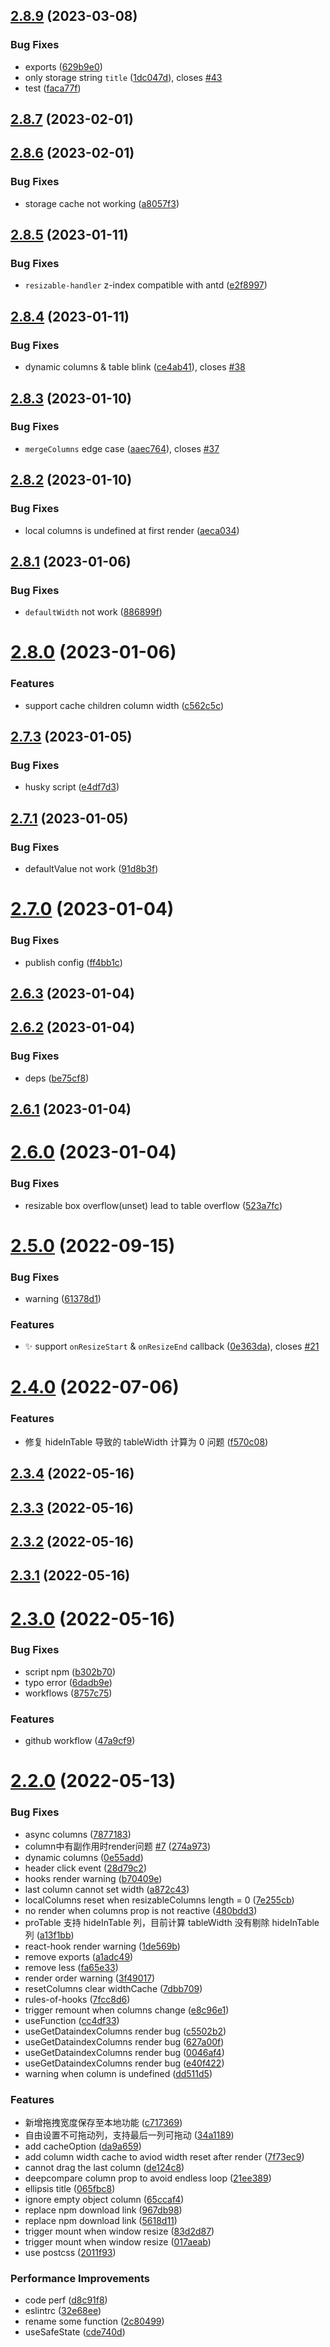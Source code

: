 ## [2.8.9](https://github.com/hemengke1997/use-antd-resizable-header/compare/v2.8.7...v2.8.9) (2023-03-08)


### Bug Fixes

* exports ([629b9e0](https://github.com/hemengke1997/use-antd-resizable-header/commit/629b9e0deabbb26114692934f6ce7be8e43143e9))
* only storage string `title` ([1dc047d](https://github.com/hemengke1997/use-antd-resizable-header/commit/1dc047d92dd29aed83a54cce9cf5f1a6c5a8a48f)), closes [#43](https://github.com/hemengke1997/use-antd-resizable-header/issues/43)
* test ([faca77f](https://github.com/hemengke1997/use-antd-resizable-header/commit/faca77f57b373aa31dcf271bd8efe6cc4fdf9a67))



## [2.8.7](https://github.com/hemengke1997/use-antd-resizable-header/compare/v2.8.6...v2.8.7) (2023-02-01)



## [2.8.6](https://github.com/hemengke1997/use-antd-resizable-header/compare/v2.8.5...v2.8.6) (2023-02-01)


### Bug Fixes

* storage cache not working ([a8057f3](https://github.com/hemengke1997/use-antd-resizable-header/commit/a8057f3c40198b984e2b00f78759fe2d19afcb9d))



## [2.8.5](https://github.com/hemengke1997/use-antd-resizable-header/compare/v2.8.4...v2.8.5) (2023-01-11)


### Bug Fixes

* `resizable-handler` z-index compatible with antd ([e2f8997](https://github.com/hemengke1997/use-antd-resizable-header/commit/e2f8997c33850870ff036560eb92ef80c855ac99))



## [2.8.4](https://github.com/hemengke1997/use-antd-resizable-header/compare/v2.8.3...v2.8.4) (2023-01-11)


### Bug Fixes

* dynamic columns & table blink ([ce4ab41](https://github.com/hemengke1997/use-antd-resizable-header/commit/ce4ab410111c4aa276933eb2dfc800b53181739d)), closes [#38](https://github.com/hemengke1997/use-antd-resizable-header/issues/38)



## [2.8.3](https://github.com/hemengke1997/use-antd-resizable-header/compare/v2.8.2...v2.8.3) (2023-01-10)


### Bug Fixes

* `mergeColumns` edge case ([aaec764](https://github.com/hemengke1997/use-antd-resizable-header/commit/aaec7643603699560deaca1e69ea321da6ad6cad)), closes [#37](https://github.com/hemengke1997/use-antd-resizable-header/issues/37)



## [2.8.2](https://github.com/hemengke1997/use-antd-resizable-header/compare/v2.8.1...v2.8.2) (2023-01-10)


### Bug Fixes

* local columns is undefined at first render ([aeca034](https://github.com/hemengke1997/use-antd-resizable-header/commit/aeca03440f63b0230b07aae689531eb9a3ecaca8))



## [2.8.1](https://github.com/hemengke1997/use-antd-resizable-header/compare/v2.8.0...v2.8.1) (2023-01-06)


### Bug Fixes

* `defaultWidth` not work ([886899f](https://github.com/hemengke1997/use-antd-resizable-header/commit/886899f9249580b79db7fb397241d28f879c817f))



# [2.8.0](https://github.com/hemengke1997/use-antd-resizable-header/compare/v2.7.3...v2.8.0) (2023-01-06)


### Features

* support cache children column width ([c562c5c](https://github.com/hemengke1997/use-antd-resizable-header/commit/c562c5ceb88e68a6325836f28d7881d291921908))



## [2.7.3](https://github.com/hemengke1997/use-antd-resizable-header/compare/v2.7.1...v2.7.3) (2023-01-05)


### Bug Fixes

* husky script ([e4df7d3](https://github.com/hemengke1997/use-antd-resizable-header/commit/e4df7d3682f1791c089a4ff4a2e084f7bf7a4790))



## [2.7.1](https://github.com/hemengke1997/use-antd-resizable-header/compare/v2.7.0...v2.7.1) (2023-01-05)


### Bug Fixes

* defaultValue not work ([91d8b3f](https://github.com/hemengke1997/use-antd-resizable-header/commit/91d8b3f2caac6689cad2c0a9aab9c3d6afc1197e))



# [2.7.0](https://github.com/hemengke1997/use-antd-resizable-header/compare/v2.6.3...v2.7.0) (2023-01-04)


### Bug Fixes

* publish config ([ff4bb1c](https://github.com/hemengke1997/use-antd-resizable-header/commit/ff4bb1c50ea7fd4ea1dc88658898274ecf03c35e))



## [2.6.3](https://github.com/hemengke1997/use-antd-resizable-header/compare/v2.6.2...v2.6.3) (2023-01-04)



## [2.6.2](https://github.com/hemengke1997/use-antd-resizable-header/compare/v2.6.1...v2.6.2) (2023-01-04)


### Bug Fixes

* deps ([be75cf8](https://github.com/hemengke1997/use-antd-resizable-header/commit/be75cf8f686b1daa4e9f6516d9ce4135d0403dba))



## [2.6.1](https://github.com/hemengke1997/use-antd-resizable-header/compare/v2.6.0...v2.6.1) (2023-01-04)



# [2.6.0](https://github.com/hemengke1997/use-antd-resizable-header/compare/v2.5.0...v2.6.0) (2023-01-04)


### Bug Fixes

* resizable box overflow(unset) lead to table overflow ([523a7fc](https://github.com/hemengke1997/use-antd-resizable-header/commit/523a7fceead98ec266ec67b4c32434bed9a49480))



# [2.5.0](https://github.com/hemengke1997/use-antd-resizable-header/compare/v2.4.0...v2.5.0) (2022-09-15)


### Bug Fixes

* warning ([61378d1](https://github.com/hemengke1997/use-antd-resizable-header/commit/61378d1e66132b4ffe177a38af19334aa0333e94))


### Features

* ✨ support `onResizeStart` & `onResizeEnd` callback ([0e363da](https://github.com/hemengke1997/use-antd-resizable-header/commit/0e363da97ef866abceeba45a949bdf33933be1eb)), closes [#21](https://github.com/hemengke1997/use-antd-resizable-header/issues/21)



# [2.4.0](https://github.com/hemengke1997/use-antd-resizable-header/compare/v2.3.4...v2.4.0) (2022-07-06)


### Features

* 修复 hideInTable 导致的 tableWidth 计算为 0 问题 ([f570c08](https://github.com/hemengke1997/use-antd-resizable-header/commit/f570c08cb1427f23549d2a79dc5e6e3dc2f898c3))



## [2.3.4](https://github.com/hemengke1997/use-antd-resizable-header/compare/v2.3.3...v2.3.4) (2022-05-16)



## [2.3.3](https://github.com/hemengke1997/use-antd-resizable-header/compare/v2.3.2...v2.3.3) (2022-05-16)



## [2.3.2](https://github.com/hemengke1997/use-antd-resizable-header/compare/v2.3.1...v2.3.2) (2022-05-16)



## [2.3.1](https://github.com/hemengke1997/use-antd-resizable-header/compare/v2.3.0...v2.3.1) (2022-05-16)



# [2.3.0](https://github.com/hemengke1997/use-antd-resizable-header/compare/v2.2.0...v2.3.0) (2022-05-16)


### Bug Fixes

* script npm ([b302b70](https://github.com/hemengke1997/use-antd-resizable-header/commit/b302b70522af0111c36e5d9e3380fff23adce2a7))
* typo error ([6dadb9e](https://github.com/hemengke1997/use-antd-resizable-header/commit/6dadb9e154e19a17b149343dda00130da1308534))
* workflows ([8757c75](https://github.com/hemengke1997/use-antd-resizable-header/commit/8757c750dcf1e81a41231a4679b1a51b2a1a4764))


### Features

* github workflow ([47a9cf9](https://github.com/hemengke1997/use-antd-resizable-header/commit/47a9cf924f41da02985135fd1a29ac99a009d174))



# [2.2.0](https://github.com/hemengke1997/use-antd-resizable-header/compare/7877183aa2184eb5ab82b917e625d3de68fb6a15...v2.2.0) (2022-05-13)


### Bug Fixes

* async columns ([7877183](https://github.com/hemengke1997/use-antd-resizable-header/commit/7877183aa2184eb5ab82b917e625d3de68fb6a15))
* column中有副作用时render问题 [#7](https://github.com/hemengke1997/use-antd-resizable-header/issues/7) ([274a973](https://github.com/hemengke1997/use-antd-resizable-header/commit/274a973c182d06ac4d8d580f686a943f97a52786))
* dynamic columns ([0e55add](https://github.com/hemengke1997/use-antd-resizable-header/commit/0e55add15626f5c2faa030caa62871f0fcf44b47))
* header click event ([28d79c2](https://github.com/hemengke1997/use-antd-resizable-header/commit/28d79c2a2bfc627d41515a8be67426f5559dec96))
* hooks render warning ([b70409e](https://github.com/hemengke1997/use-antd-resizable-header/commit/b70409ecb2c98e0d6cbb6bff6d43568759f73acd))
* last column cannot set width ([a872c43](https://github.com/hemengke1997/use-antd-resizable-header/commit/a872c4329ca3d949a5cae6f1c79b28ec04ebacfb))
* localColumns reset when resizableColumns length = 0 ([7e255cb](https://github.com/hemengke1997/use-antd-resizable-header/commit/7e255cb82e0cfb8c6b2d405fc653611440ce65d4))
* no render when columns prop is not reactive ([480bdd3](https://github.com/hemengke1997/use-antd-resizable-header/commit/480bdd3c52f0d7ad9c1619dd781d26144ba87f83))
* proTable 支持 hideInTable 列，目前计算 tableWidth 没有剔除 hideInTable 列 ([a13f1bb](https://github.com/hemengke1997/use-antd-resizable-header/commit/a13f1bb0593299c9041566b5aaee655d939661fc))
* react-hook render warning ([1de569b](https://github.com/hemengke1997/use-antd-resizable-header/commit/1de569bbf8739f05dc87a6243794d6c5278c4799))
* remove exports ([a1adc49](https://github.com/hemengke1997/use-antd-resizable-header/commit/a1adc49c19149037b6e575bb3995e1abde8bc572))
* remove less ([fa65e33](https://github.com/hemengke1997/use-antd-resizable-header/commit/fa65e33dcbdb66fdc7ceeee5ac9d641337da07d2))
* render order warning ([3f49017](https://github.com/hemengke1997/use-antd-resizable-header/commit/3f49017b00d9e0e8669f75d6e8703d1cea9a5b9d))
* resetColumns clear widthCache ([7dbb709](https://github.com/hemengke1997/use-antd-resizable-header/commit/7dbb709074732dee5fd313a36e7f644be1481444))
* rules-of-hooks ([7fcc8d6](https://github.com/hemengke1997/use-antd-resizable-header/commit/7fcc8d67416016a285f7b5a2807fb6bc81603c8b))
* trigger remount when columns change ([e8c96e1](https://github.com/hemengke1997/use-antd-resizable-header/commit/e8c96e1849b17edbf961d1c8c9b70d1e061553a3))
* useFunction ([cc4df33](https://github.com/hemengke1997/use-antd-resizable-header/commit/cc4df3365bfd982cbf1e307e2871f8c907fcbc12))
* useGetDataindexColumns render bug ([c5502b2](https://github.com/hemengke1997/use-antd-resizable-header/commit/c5502b2635bf8b5f364047619a1ccb16131b739e))
* useGetDataindexColumns render bug ([627a00f](https://github.com/hemengke1997/use-antd-resizable-header/commit/627a00fa27c0b380403f65b7eb8de8f7259d10ce))
* useGetDataindexColumns render bug ([0046af4](https://github.com/hemengke1997/use-antd-resizable-header/commit/0046af40f470efedb58563f6d0c6c9cab4a0732f))
* useGetDataindexColumns render bug ([e40f422](https://github.com/hemengke1997/use-antd-resizable-header/commit/e40f4222f71c023af1c9c3427c50ae107a63beec))
* warning when column is undefined ([dd511d5](https://github.com/hemengke1997/use-antd-resizable-header/commit/dd511d5d80a10199a0977981b7cd78695d24eae8))


### Features

* 新增拖拽宽度保存至本地功能 ([c717369](https://github.com/hemengke1997/use-antd-resizable-header/commit/c717369d2f4f8d1123eb1b0142b197b590ec7986))
* 自由设置不可拖动列，支持最后一列可拖动 ([34a1189](https://github.com/hemengke1997/use-antd-resizable-header/commit/34a118937cef0c7c024c9a04bd20cc02c878ea39))
* add cacheOption ([da9a659](https://github.com/hemengke1997/use-antd-resizable-header/commit/da9a6591caec2b1612d8eee6354c10bb2dcbad43))
* add column width cache to aviod width reset after render ([7f73ec9](https://github.com/hemengke1997/use-antd-resizable-header/commit/7f73ec99df09f8ef368390a5c1049382ba199287))
* cannot drag the last column ([de124c8](https://github.com/hemengke1997/use-antd-resizable-header/commit/de124c8d43828d938782118b9aa5d3f2da0c6b31))
* deepcompare column prop to avoid endless loop ([21ee389](https://github.com/hemengke1997/use-antd-resizable-header/commit/21ee389693de0de96ded7e339cff51f943b291d4))
* ellipsis title ([065fbc8](https://github.com/hemengke1997/use-antd-resizable-header/commit/065fbc8fd9f2e467f6e4269885ba0874a1d22b2d))
* ignore empty object column ([65ccaf4](https://github.com/hemengke1997/use-antd-resizable-header/commit/65ccaf433040e825e6e3b0d90339818516da612a))
* replace npm download link ([967db98](https://github.com/hemengke1997/use-antd-resizable-header/commit/967db9862a673e788141ece38f091dc82b01cbbc))
* replace npm download link ([5618d11](https://github.com/hemengke1997/use-antd-resizable-header/commit/5618d11399ebaafb11b9c54f2fb0f2a636b3cab9))
* trigger mount when window resize ([83d2d87](https://github.com/hemengke1997/use-antd-resizable-header/commit/83d2d870e53c8e31db9cfdcedbd8c9714c69ea69))
* trigger mount when window resize ([017aeab](https://github.com/hemengke1997/use-antd-resizable-header/commit/017aeab5160bd9b20f5360a626a9eb47cf9b520f))
* use postcss ([2011f93](https://github.com/hemengke1997/use-antd-resizable-header/commit/2011f932f44b0f0e92be5ea5157edc36d7a0597e))


### Performance Improvements

* code perf ([d8c91f8](https://github.com/hemengke1997/use-antd-resizable-header/commit/d8c91f81e2aa691c6174f6fc26a95a92b97cecb0))
* eslintrc ([32e68ee](https://github.com/hemengke1997/use-antd-resizable-header/commit/32e68ee921c1dfb217059663a7700fdb7f90e731))
* rename some function ([2c80499](https://github.com/hemengke1997/use-antd-resizable-header/commit/2c804999e6791d9cecfb3fd5b29420e9bf5c8fde))
* useSafeState ([cde740d](https://github.com/hemengke1997/use-antd-resizable-header/commit/cde740da24fb67b4aef6fe7b4d95f10a87546569))



